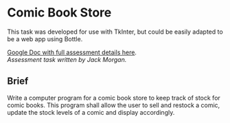 # Comic Book Store

This task was developed for use with TkInter, but could be easily adapted to be a web app using Bottle.

[Google Doc with full assessment details here](https://docs.google.com/document/d/1_bEtt1L4iPdOMJUNrlgLkhqT2OaFzDVQOONB3M90lm8/edit#heading=h.oszk3dxu5v86).<br>
_Assessment task written by Jack Morgan._

## Brief
Write a computer program for a comic book store to keep track of stock for comic books.  This program shall allow the user to sell and restock a comic, update the stock levels of a comic and display accordingly.
